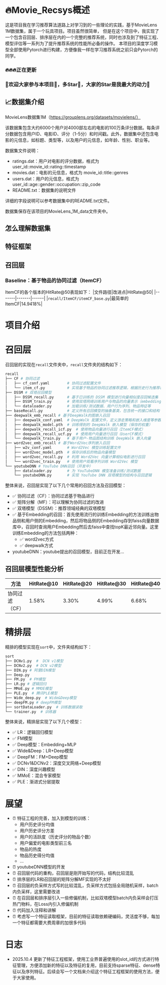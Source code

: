 # 🔥Movie_Recsys概述
这是项目我在学习推荐算法道路上对学习到的一些理论的实践，基于MovieLens 1M数据集，属于一个玩具项目。项目虽然很简单，
但是在这个项目中，我实现了一个包含召回层、排序层在内的一个完整的推荐系统，同时也涉及到了特征工程、模型评估等一系列为了提升推荐系统的性能所必备的操作。
本项目的深度学习模型全部使用Pytorch进行构建，方便像我一样在学习推荐系统之前只会Pytorch的同学。

### 🔥🔥🔥正在更新
### 👏欢迎大家参与本项目💪，多Star🌟，大家的Star是我最大的动力🌟



## 📈数据集介绍
MovieLens数据集1M（https://grouplens.org/datasets/movielens/）

该数据集包含大约6000个用户对4000部左右的电影的100万条评分数据。每条评分数据包含用户ID、电影ID、评分（1-5分）和时间戳。此外，数据集中还包含电影的元信息，如标题、类型等，以及用户的元信息，如年龄、性别、职业等。

数据集文件说明：
- ratings.dat：用户对电影的评分数据，格式为 user_id::movie_id::rating::timestamp
- movies.dat：电影的元信息，格式为 movie_id::title::genres
- users.dat：用户的元信息，格式为 user_id::age::gender::occupation::zip_code
- README.txt：数据集的说明文件

详细的字段说明可以参考数据集中的README.txt文件。

数据集保存在该项目的MovieLens_1M_data文件夹中。

## 怎么理解数据集


## 特征框架

## 召回层
### Baseline：基于物品的协同过滤（ItemCF）

ItemCF的各个版本的HitRate@50表现如下：
|文件路径|改进点|HitRate@50|
|-------|-------|------|
|`recall/ItemCF/itemCF_base.py`|最简单的ItemCF|14.9418%|


# 项目介绍
# 召回层
召回层的实现在`recall`文件夹中，`recall`文件夹的结构如下：
```python
recall
├── CF # 协同过滤
│   ├── cf_conf.yaml        # 协同过滤配置文件
│   └── item_cf.py          # 实现基于物品的协同过滤推荐逻辑，根据历史行为推荐相似电影
├── DSSM # 双塔召回模型
│   ├── DSSM_recall.py      # 基于已训练的 DSSM 模型进行向量相似度召回候选集
│   ├── DSSM_train.py       # 使用双塔网络训练用户与物品的向量表示（embedding）
│   └── dataloader.py       # 加载训练/测试数据、用户行为序列、物品特征等
├── baseRecall.py           # 定义所有召回模型的抽象基类，包含统一的接口和结构
├── deepwalk_emb_recall # 基于DeepWalk的图嵌入召回
│   ├── deepwalk_conf.yaml  # DeepWalk 配置文件，定义游走策略和嵌入维度等参数
│   ├── deepwalk_model.pth  # 训练得到的 DeepWalk 嵌入模型（保存的权重）
│   ├── deepwalk_recall_icf.py  # 使用物品向量进行召回（ItemCF模式）
│   ├── deepwalk_recall_ucf.py  # 使用用户向量进行召回（UserCF模式）
│   └── deepwalk_train.py   # 基于用户-物品图结构训练 DeepWalk 嵌入向量
├── word2vec_emb_recall # 基于Word2Vec序列嵌入召回
│   ├── w2v_conf.yaml       # Word2Vec 模型训练配置文件
│   ├── word2vec_model.pth  # 保存训练后的物品向量模型
│   ├── word2vec_recall.py  # 利用 Word2Vec 向量计算相似电影进行召回
│   └── word2vec_train.py   # 使用用户观看序列训练 Word2Vec 模型
└── youtubeDNN # YouTube DNN召回（开发中）
    ├── dataloader.py       # 为 YouTubeDNN 模型准备训练/测试数据
    └── youtubeDNN.py       # 实现 YouTube DNN 双塔模型的结构与召回逻辑
```

整体来说，召回层实现了以下几个常用的召回方法及召回模型：
+ ✅ 协同过滤（CF）：协同过滤基于物品进行
+ ✅ 矩阵分解（MF）：可以理解为协同过滤的改进
+ ✅ 双塔模型（DSSM）：推荐领域经典的双塔模型
+ ✅ 基于Embedding的召回：首先使用流行的训练Embedding的方法训练出物品侧和用户侧的Embedding，然后将物品侧的Embedding存到faiss向量数据库中，召回时查询用户Embedding然后去faiss中查找topK最近邻向量。这里训练Embedding的方法包括两种：
    + ✅ word2vec方式
    + ✅ deepwalk方式
+ youtubeDNN：youtube提出的召回模型，目前正在开发...

## 召回层模型性能分析
|方法|HitRate@10|HitRate@20|HitRate@30|HitRate@40|HitRate@50|
|--------|------|------|------------|----------|----------|
|协同过滤（CF）|1.58%|3.30%|4.99%|6.68%|8.21%|
# 精排层
精排的模型实现在`sort`中，文件夹结构如下：
```python
sort
├── DCNv1.py  #  DCN v1模型
├── DCNv2.py  # DCN v2模型
├── DIN.py # 阿里DIN模型
├── Deep.py  
├── FM.py  # FM模型
├── LR.py # 逻辑回归
├── MMoE.py # MMOE模型
├── PLE.py  # 腾讯PLE模型
├── Wide_deep.py  # Wide&Deep模型
├── deepFM.py # deepFM模型
├── sortDataLoader.py  # 训练数据读取
└── trainer.py  # 训练器
```

整体来说，精排层实现了以下几个模型：
+ ✅ LR：逻辑回归模型
+ ✅ FM模型
+ ✅ Deep模型：Embedding+MLP
+ ✅ Wide&Deep：LR+Deep模型
+ ✅ DeepFM：FM+Deep模型
+ ✅ DCNv1&DCNv2：深度交叉网络+Deep模型
+ ✅ DIN：深度兴趣模型
+ ✅ MMoE：混合专家模型
+ ✅ PLE：渐进式分层提取

# 展望
+ ⏰ 特征工程的完善，加入到模型的训练：
    + 用户历史评分均值
    + 用户历史评分方差
    + 用户的活跃度（历史评分的物品个数）
    + 用户偏爱的电影类型前三名
    + 物品的热度
    + 物品历史得分均值
    + ...
+ ⏰ youtubeDNN模型的开发
+ ⏰ 召回层代码的重构，召回层是刚开始写的代码，结构比较混乱
+ ⏰ 排序层的LR和召回层的矩阵分解MF实现的不太好
+ ⏰ 召回层的负采样方式写的比较混乱，负采样方式包括全局随机采样，batch内负采样，这里需要改进
+ ⏰ 在召回层和排序层引入一些修偏机制，比如双塔模型batch内负采样会打压热门物料，在Loss内引入修偏机制 
+ ⏰ 代码加入注释和讲解
+ ⏰ 考虑写一个特征读取框架，目前的特征读取依赖硬编码，灵活度不够，每加一个特征都需要大费周章的加很多代码



# 日志
- 2025.10.4 
更新了特征工程框架，使用工业界普遍使用的slot_id的方式进行特征管理，方便添加新的特征以及特征的复用，目前支持sparse特征、dense特征以及序列特征。后续会写一个文档来介绍这个特征工程框架的使用方法，便于大家使用。